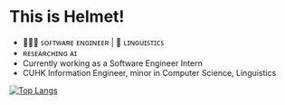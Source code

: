 <h1> This is Helmet! </h1>

- 👨🏻‍💻 ꜱᴏꜰᴛᴡᴀʀᴇ ᴇɴɢɪɴᴇᴇʀ | 📝 ʟɪɴɢᴜɪꜱᴛɪᴄꜱ
- ʀᴇꜱᴇᴀʀᴄʜɪɴɢ ᴀɪ
- Currently working as a Software Engineer Intern
- CUHK Information Engineer, minor in Computer Science, Linguistics

[![Top Langs](https://github-readme-stats.vercel.app/api/top-langs/?username=oscarhelmet&layout=donut)](https://github.com/anuraghazra/github-readme-stats)

<!---
oscarhelmet/oscarhelmet is a ✨ special ✨ repository because its `README.md` (this file) appears on your GitHub profile.
You can click the Preview link to take a look at your changes.
--->
